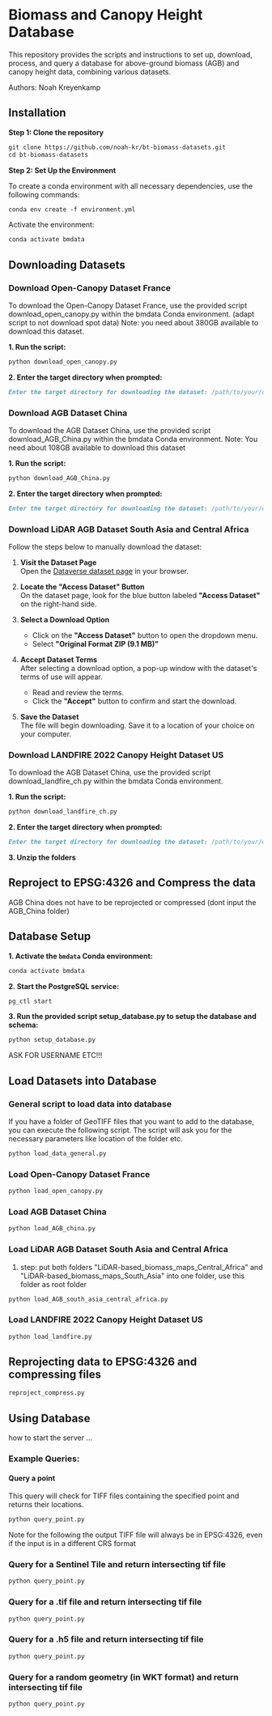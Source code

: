 # Biomass and Canopy Height Database
This repository provides the scripts and instructions to set up, download, process, and query a database for above-ground biomass (AGB) and canopy height data, combining various datasets.

Authors: Noah Kreyenkamp


## Installation

**Step 1: Clone the repository**

```markdown
git clone https://github.com/noah-kr/bt-biomass-datasets.git
cd bt-biomass-datasets
```

**Step 2: Set Up the Environment**

To create a conda environment with all necessary dependencies, use the following commands:
```markdown
conda env create -f environment.yml
```
Activate the environment: 
```markdown
conda activate bmdata
```

## Downloading Datasets


### Download Open-Canopy Dataset France
To download the Open-Canopy Dataset France, use the provided script download_open_canopy.py within the bmdata Conda environment.
(adapt script to not download spot data)
Note: you need about 380GB available to download this dataset.

**1. Run the script:**
```markdown
python download_open_canopy.py
```

**2. Enter the target directory when prompted:**
```markdown
Enter the target directory for downloading the dataset: /path/to/your/directory
```


### Download AGB Dataset China

To download the AGB Dataset China, use the provided script download_AGB_China.py within the bmdata Conda environment.
Note: You need about 108GB available to download this dataset

**1. Run the script:**
```markdown
python download_AGB_China.py
```

**2. Enter the target directory when prompted:**
```markdown
Enter the target directory for downloading the dataset: /path/to/your/directory
```

### Download LiDAR AGB Dataset South Asia and Central Africa

Follow the steps below to manually download the dataset:

1. **Visit the Dataset Page**  
   Open the [Dataverse dataset page](https://dataverse.ird.fr/dataset.xhtml?persistentId=doi:10.23708/H2MHXF) in your browser.

2. **Locate the "Access Dataset" Button**  
   On the dataset page, look for the blue button labeled **"Access Dataset"** on the right-hand side.

3. **Select a Download Option**
   - Click on the **"Access Dataset"** button to open the dropdown menu.
   - Select **"Original Format ZIP (9.1 MB)"**

4. **Accept Dataset Terms**  
   After selecting a download option, a pop-up window with the dataset's terms of use will appear.
   - Read and review the terms.
   - Click the **"Accept"** button to confirm and start the download.

5. **Save the Dataset**  
   The file will begin downloading. Save it to a location of your choice on your computer.


### Download LANDFIRE 2022 Canopy Height Dataset US

To download the AGB Dataset China, use the provided script download_landfire_ch.py within the bmdata Conda environment.

**1. Run the script:**
```markdown
python download_landfire_ch.py
```

**2. Enter the target directory when prompted:**
```markdown
Enter the target directory for downloading the dataset: /path/to/your/directory
```

**3. Unzip the folders**

## Reproject to EPSG:4326 and Compress the data

AGB China does not have to be reprojected or compressed (dont input the AGB_China folder)

## Database Setup

**1. Activate the `bmdata` Conda environment:**
```bash
conda activate bmdata
```
**2. Start the PostgreSQL service:**
```bash
pg_ctl start
```
**3. Run the provided script setup_database.py to setup the database and schema:**
```bash
python setup_database.py
```
ASK FOR USERNAME ETC!!!

## Load Datasets into Database

### General script to load data into database

If you have a folder of GeoTIFF files that you want to add to the database, you can execute the following script. The script will ask you for the necessary parameters like location of the folder etc.

```bash
python load_data_general.py
```


### Load Open-Canopy Dataset France
```bash
python load_open_canopy.py
```

### Load AGB Dataset China
```bash
python load_AGB_china.py
```

### Load LiDAR AGB Dataset South Asia and Central Africa
1. step: put both folders "LiDAR-based_biomass_maps_Central_Africa" and "LiDAR-based_biomass_maps_South_Asia" into one folder, use this folder as root folder 
```bash
python load_AGB_south_asia_central_africa.py
```

### Load LANDFIRE 2022 Canopy Height Dataset US

```bash
python load_landfire.py
```


## Reprojecting data to EPSG:4326 and compressing files
```bash
reproject_compress.py
```


## Using Database

how to start the server
...

### Example Queries:

#### Query a point
This query will check for TIFF files containing the specified point and returns their locations.

```bash
python query_point.py
```

Note for the following the output TIFF file will always be in EPSG:4326, even if the input is in a different CRS format
### Query for a Sentinel Tile and return intersecting tif file
```bash
python query_point.py
```
### Query for a .tif file and return intersecting tif file
```bash
python query_point.py
```
### Query for a .h5 file and return intersecting tif file
```bash
python query_point.py
```
### Query for a random geometry (in WKT format) and return intersecting tif file
```bash
python query_point.py
```

